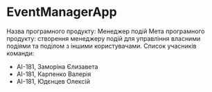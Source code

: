 # EventManagerApp
Назва програмного продукту: Менеджер подій
Мета програмного продукту: створення менеджеру подій для управління власними подіями та поділом з іншими користувачами.
Список учасників команди:
- АІ-181, Заморіна Єлизавета
- АІ-181, Карпенко Валерія
- АІ-181, Юдєнцев Олексій
